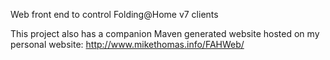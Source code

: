 Web front end to control Folding@Home v7 clients

This project also has a companion Maven generated website hosted on my personal website: http://www.mikethomas.info/FAHWeb/